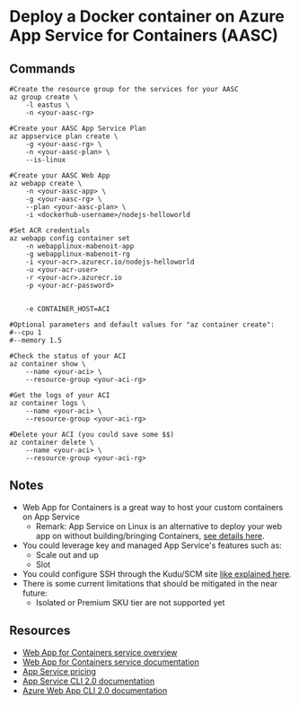 # Deploy a Docker container on Azure App Service for Containers (AASC)

## Commands

```
#Create the resource group for the services for your AASC
az group create \
    -l eastus \
    -n <your-aasc-rg>

#Create your AASC App Service Plan
az appservice plan create \
    -g <your-aasc-rg> \
    -n <your-aasc-plan> \
    --is-linux

#Create your AASC Web App
az webapp create \
    -n <your-aasc-app> \
    -g <your-aasc-rg> \
    --plan <your-aasc-plan> \
    -i <dockerhub-username>/nodejs-helloworld

#Set ACR credentials
az webapp config container set 
    -n webapplinux-mabenoit-app 
    -g webapplinux-mabenoit-rg 
    -i <your-acr>.azurecr.io/nodejs-helloworld 
    -u <your-acr-user> 
    -r <your-acr>.azurecr.io 
    -p <your-acr-password>


    -e CONTAINER_HOST=ACI 

#Optional parameters and default values for "az container create":
#--cpu 1
#--memory 1.5

#Check the status of your ACI
az container show \
    --name <your-aci> \
    --resource-group <your-aci-rg>

#Get the logs of your ACI
az container logs \
    --name <your-aci> \
    --resource-group <your-aci-rg>

#Delete your ACI (you could save some $$)
az container delete \
    --name <your-aci> \
    --resource-group <your-aci-rg>
```

## Notes

- Web App for Containers is a great way to host your custom containers on App Service
  - Remark: App Service on Linux is an alternative to deploy your web app on without building/bringing Containers, [see details here](https://docs.microsoft.com/azure/app-service/containers/app-service-linux-intro).
- You could leverage key and managed App Service's features such as:
  - Scale out and up
  - Slot
- You could configure SSH through the Kudu/SCM site [like explained here](https://docs.microsoft.com/en-us/azure/app-service/containers/tutorial-custom-docker-image#connect-to-web-app-for-containers-using-ssh).
- There is some current limitations that should be mitigated in the near future:
  - Isolated or Premium SKU tier are not supported yet

## Resources

- [Web App for Containers service overview](https://azure.microsoft.com/services/app-service/containers/)
- [Web App for Containers service documentation](https://docs.microsoft.com/azure/app-service/containers/)
- [App Service pricing](https://azure.microsoft.com/pricing/details/app-service/)
- [App Service CLI 2.0 documentation](https://docs.microsoft.com/cli/azure/appservice)
- [Azure Web App CLI 2.0 documentation](https://docs.microsoft.com/cli/azure/webapp)
